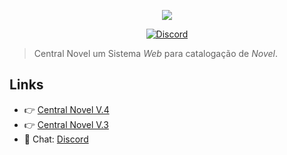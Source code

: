 <p align="center"><img align="center" src="https://centralnovel.com.br/images/logo/main-logo.png"/></p>
<p align="center">
  <a href="https://discord.gg/qCjSsdX"><img src="https://badgen.net/badge/Discord/join-us/7289DA" alt="Discord"></a>
</p>

> Central Novel um Sistema *Web* para catalogação de *Novel*.


## Links


- 👉 [Central Novel V.4](https://beta.centralnovel.com.br)
- 👉 [Central Novel V.3](https://centralnovel.com.br)
- 💬 Chat: [Discord](https://discord.gg/qCjSsdX)
